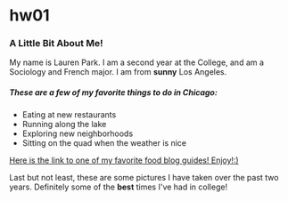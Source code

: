 # hw01

### A Little Bit About Me!

My name is Lauren Park. I am a second year at the College, and am a Sociology and French major. I am from **sunny** Los Angeles. 

##### These are a few of *my favorite things* to do in Chicago:
* Eating at new restaurants
* Running along the lake
* Exploring new neighborhoods
* Sitting on the quad when the weather is nice

[Here is the link to one of my favorite food blog guides! Enjoy!:)](https://chicago.eater.com/2018/1/5/16151978/best-food-chicago-restaurants-city-guide)

Last but not least, these are some pictures I have taken over the past two years. Definitely some of the **best** times I've had in college!


